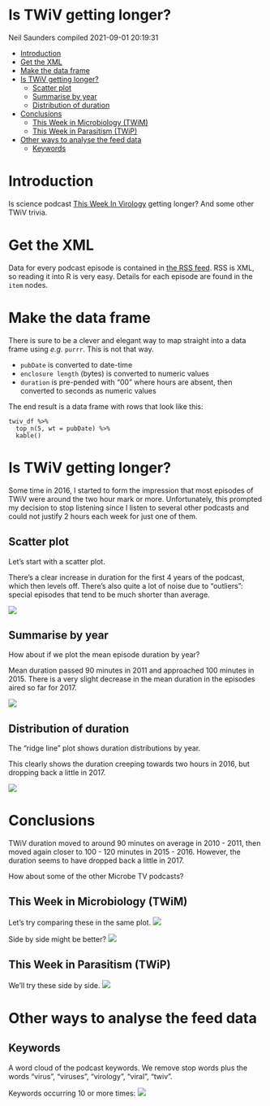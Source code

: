 Is TWiV getting longer?
================
Neil Saunders
compiled 2021-09-01 20:19:31

-   [Introduction](#introduction)
-   [Get the XML](#get-the-xml)
-   [Make the data frame](#make-the-data-frame)
-   [Is TWiV getting longer?](#is-twiv-getting-longer)
    -   [Scatter plot](#scatter-plot)
    -   [Summarise by year](#summarise-by-year)
    -   [Distribution of duration](#distribution-of-duration)
-   [Conclusions](#conclusions)
    -   [This Week in Microbiology
        (TWiM)](#this-week-in-microbiology-twim)
    -   [This Week in Parasitism (TWiP)](#this-week-in-parasitism-twip)
-   [Other ways to analyse the feed
    data](#other-ways-to-analyse-the-feed-data)
    -   [Keywords](#keywords)

# Introduction

Is science podcast [This Week In Virology](http://www.microbe.tv/twiv/)
getting longer? And some other TWiV trivia.

# Get the XML

Data for every podcast episode is contained in [the RSS
feed](http://twiv.microbeworld.libsynpro.com/twiv). RSS is XML, so
reading it into R is very easy. Details for each episode are found in
the `item` nodes.

# Make the data frame

There is sure to be a clever and elegant way to map straight into a data
frame using *e.g.* `purrr`. This is not that way.

-   `pubDate` is converted to date-time
-   `enclosure length` (bytes) is converted to numeric values
-   `duration` is pre-pended with “00” where hours are absent, then
    converted to seconds as numeric values

The end result is a data frame with rows that look like this:

``` {r-df-rows}
twiv_df %>%
  top_n(5, wt = pubDate) %>%
  kable()
```

# Is TWiV getting longer?

Some time in 2016, I started to form the impression that most episodes
of TWiV were around the two hour mark or more. Unfortunately, this
prompted my decision to stop listening since I listen to several other
podcasts and could not justify 2 hours each week for just one of them.

## Scatter plot

Let’s start with a scatter plot.

There’s a clear increase in duration for the first 4 years of the
podcast, which then levels off. There’s also quite a lot of noise due to
“outliers”: special episodes that tend to be much shorter than average.

![](../../figures/twiv-scatter-1.png)<!-- -->

## Summarise by year

How about if we plot the mean episode duration by year?

Mean duration passed 90 minutes in 2011 and approached 100 minutes in
2015. There is a very slight decrease in the mean duration in the
episodes aired so far for 2017.

![](../../figures/twiv-bar-1.png)<!-- -->

## Distribution of duration

The “ridge line” plot shows duration distributions by year.

This clearly shows the duration creeping towards two hours in 2016, but
dropping back a little in 2017.

![](../../figures/twiv-joy-1.png)<!-- -->

# Conclusions

TWiV duration moved to around 90 minutes on average in 2010 - 2011, then
moved again closer to 100 - 120 minutes in 2015 - 2016. However, the
duration seems to have dropped back a little in 2017.

How about some of the other Microbe TV podcasts?

## This Week in Microbiology (TWiM)

Let’s try comparing these in the same plot.
![](../../figures/twim-joy-1.png)<!-- -->

Side by side might be better? ![](../../figures/twim-joy2-1.png)<!-- -->

## This Week in Parasitism (TWiP)

We’ll try these side by side. ![](../../figures/twip-joy-1.png)<!-- -->

# Other ways to analyse the feed data

## Keywords

A word cloud of the podcast keywords. We remove stop words plus the
words “virus”, “viruses”, “virology”, “viral”, “twiv”.

Keywords occurring 10 or more times:
![](../../figures/twiv-wordcloud-1.png)<!-- -->
